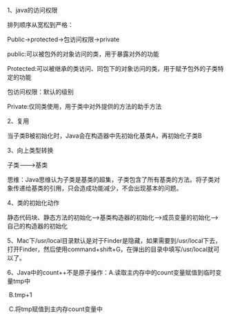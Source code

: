 1、java的访问权限

排列顺序从宽松到严格：

Public->protected->包访问权限->private

public:可以被包外的对象访问的类，用于暴露对外的功能

Protected:可以被继承的类访问、同包下的对象访问的类，用于赋予包外的子类特定的功能

包访问权限：默认的级别

Private:仅同类使用，用于类中对外提供的方法的助手方法

2、复用

当子类B被初始化时，Java会在构造器中先初始化基类A，再初始化子类B

3、向上类型转换

子类--->基类

思维：Java思维认为子类是基类的超集，子类包含了所有基类的方法。将子类对象传递给基类的引用，只会造成功能减少，不会出现基本的问题。

4、类的初始化动作

静态代码块、静态方法的初始化-->基类构造器的初始化-->成员变量的初始化-->自己的构造器的初始化

5、Mac下/usr/local目录默认是对于Finder是隐藏，如果需要到/usr/local下去，打开Finder，然后使用command+shift+G，在弹出的目录中填写/usr/local就可以了。

6、Java中的count++不是原子操作：A.读取主内存中的count变量赋值到临时变量tmp中

​                                                              B.tmp+1

​															  C.将tmp赋值到主内存count变量中

